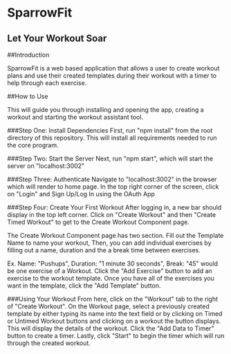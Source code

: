 # SparrowFit
## Let Your Workout Soar

##Introduction

SparrowFit is a web based application that allows a user to create workout plans and use their created templates during their workout with a timer to help through each exercise.

##How to Use

This will guide you through installing and opening the app, creating a workout and starting the workout assistant tool.

###Step One: Install Dependencies
First, run "npm install" from the root directory of this repository.
This will install all requirements needed to run the core program.

###Step Two: Start the Server
Next, run "npm start", which will start the server on "localhost:3002"

###Step Three: Authenticate
Navigate to "localhost:3002" in the browser which will render to home page.
In the top right corner of the screen, click on "Login" and Sign Up/Log In using the OAuth App

###Step Four: Create Your First Workout
After logging in, a new bar should display in the top left corner.
Click on "Create Workout" and then "Create Timed Workout" to get to the Create Workout Component page.

The Create Workout Component page has two section. Fill out the Template Name to name your workout,
Then, you can add individual exercises by filling out a name, duration and the a break time between exercises.

Ex. Name: "Pushups", Duration: "1 minute 30 seconds", Break: "45" would be one exercise of a Workout.
Click the "Add Exercise" button to add an exercise to the workout template.
Once you have all of the exercises you want in the template, click the "Add Template" button.

###Using Your Workout
From here, click on the "Workout" tab to the right of "Create Workout".
On the Workout page, select a previously created template by either typing its name into the text field
or by clicking on Timed or Untimed Workout buttons and clicking on a workout the button displays.
This will display the details of the workout. Click the "Add Data to Timer" button to create a timer.
Lastly, click "Start" to begin the timer which will run through the created workout.